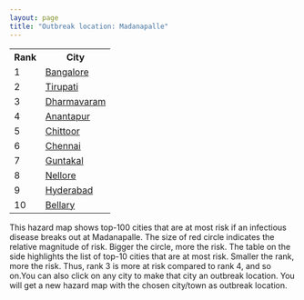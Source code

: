 ```yaml
---
layout: page
title: "Outbreak location: Madanapalle"
---
```

<div class="flex-container">
<div class="flex-item-left" id="mapid">
<script src="https://buda-magenta.github.io/hazard_map/load_map.js"></script>

<script>
var marker_outbreak = L.marker([13.573260, 78.479146],{"autoPan": true}).addTo(map); marker_outbreak.bindTooltip("Madanapalle").openTooltip();

var circle_1 = L.circle([12.979120, 77.591300], {"pane": "markerPane", "color": "red", "fill": true, "fillOpacity": 0.2, "fillRule": "evenodd", "lineCap": "round", "lineJoin": "round", "opacity": 1.0, "radius": 105943, "stroke": true, "weight": 3}).addTo(map);
circle_1.bindTooltip("Bangalore<br>rank: 1<br>hazard index: 0.105944")
circle_1.bindPopup('<a href="https://buda-magenta.github.io/hazard_map/Bangalore">Bangalore</a>')

var circle_2 = L.circle([13.631637, 79.423171], {"pane": "markerPane", "color": "red", "fill": true, "fillOpacity": 0.2, "fillRule": "evenodd", "lineCap": "round", "lineJoin": "round", "opacity": 1.0, "radius": 102277, "stroke": true, "weight": 3}).addTo(map);
circle_2.bindTooltip("Tirupati<br>rank: 2<br>hazard index: 0.102278")
circle_2.bindPopup('<a href="https://buda-magenta.github.io/hazard_map/Tirupati">Tirupati</a>')

var circle_3 = L.circle([14.422347, 77.720069], {"pane": "markerPane", "color": "red", "fill": true, "fillOpacity": 0.2, "fillRule": "evenodd", "lineCap": "round", "lineJoin": "round", "opacity": 1.0, "radius": 71507, "stroke": true, "weight": 3}).addTo(map);
circle_3.bindTooltip("Dharmavaram<br>rank: 3<br>hazard index: 0.071507")
circle_3.bindPopup('<a href="https://buda-magenta.github.io/hazard_map/Dharmavaram">Dharmavaram</a>')

var circle_4 = L.circle([14.654623, 77.556260], {"pane": "markerPane", "color": "red", "fill": true, "fillOpacity": 0.2, "fillRule": "evenodd", "lineCap": "round", "lineJoin": "round", "opacity": 1.0, "radius": 19406, "stroke": true, "weight": 3}).addTo(map);
circle_4.bindTooltip("Anantapur<br>rank: 4<br>hazard index: 0.019407")
circle_4.bindPopup('<a href="https://buda-magenta.github.io/hazard_map/Anantapur">Anantapur</a>')

var circle_5 = L.circle([13.160105, 79.155551], {"pane": "markerPane", "color": "red", "fill": true, "fillOpacity": 0.2, "fillRule": "evenodd", "lineCap": "round", "lineJoin": "round", "opacity": 1.0, "radius": 9216, "stroke": true, "weight": 3}).addTo(map);
circle_5.bindTooltip("Chittoor<br>rank: 5<br>hazard index: 0.009216")
circle_5.bindPopup('<a href="https://buda-magenta.github.io/hazard_map/Chittoor">Chittoor</a>')

var circle_6 = L.circle([13.083694, 80.270186], {"pane": "markerPane", "color": "red", "fill": true, "fillOpacity": 0.2, "fillRule": "evenodd", "lineCap": "round", "lineJoin": "round", "opacity": 1.0, "radius": 8220, "stroke": true, "weight": 3}).addTo(map);
circle_6.bindTooltip("Chennai<br>rank: 6<br>hazard index: 0.008220")
circle_6.bindPopup('<a href="https://buda-magenta.github.io/hazard_map/Chennai">Chennai</a>')

var circle_7 = L.circle([15.119651, 77.455290], {"pane": "markerPane", "color": "red", "fill": true, "fillOpacity": 0.2, "fillRule": "evenodd", "lineCap": "round", "lineJoin": "round", "opacity": 1.0, "radius": 7750, "stroke": true, "weight": 3}).addTo(map);
circle_7.bindTooltip("Guntakal<br>rank: 7<br>hazard index: 0.007751")
circle_7.bindPopup('<a href="https://buda-magenta.github.io/hazard_map/Guntakal">Guntakal</a>')

var circle_8 = L.circle([14.449372, 79.987376], {"pane": "markerPane", "color": "red", "fill": true, "fillOpacity": 0.2, "fillRule": "evenodd", "lineCap": "round", "lineJoin": "round", "opacity": 1.0, "radius": 7499, "stroke": true, "weight": 3}).addTo(map);
circle_8.bindTooltip("Nellore<br>rank: 8<br>hazard index: 0.007499")
circle_8.bindPopup('<a href="https://buda-magenta.github.io/hazard_map/Nellore">Nellore</a>')

var circle_9 = L.circle([17.388786, 78.461065], {"pane": "markerPane", "color": "red", "fill": true, "fillOpacity": 0.2, "fillRule": "evenodd", "lineCap": "round", "lineJoin": "round", "opacity": 1.0, "radius": 7469, "stroke": true, "weight": 3}).addTo(map);
circle_9.bindTooltip("Hyderabad<br>rank: 9<br>hazard index: 0.007470")
circle_9.bindPopup('<a href="https://buda-magenta.github.io/hazard_map/Hyderabad">Hyderabad</a>')

var circle_10 = L.circle([15.143395, 76.919388], {"pane": "markerPane", "color": "red", "fill": true, "fillOpacity": 0.2, "fillRule": "evenodd", "lineCap": "round", "lineJoin": "round", "opacity": 1.0, "radius": 5095, "stroke": true, "weight": 3}).addTo(map);
circle_10.bindTooltip("Bellary<br>rank: 10<br>hazard index: 0.005096")
circle_10.bindPopup('<a href="https://buda-magenta.github.io/hazard_map/Bellary">Bellary</a>')

var circle_11 = L.circle([12.305183, 76.655361], {"pane": "markerPane", "color": "red", "fill": true, "fillOpacity": 0.2, "fillRule": "evenodd", "lineCap": "round", "lineJoin": "round", "opacity": 1.0, "radius": 4980, "stroke": true, "weight": 3}).addTo(map);
circle_11.bindTooltip("Mysore<br>rank: 11<br>hazard index: 0.004980")
circle_11.bindPopup('<a href="https://buda-magenta.github.io/hazard_map/Mysore">Mysore</a>')

var circle_12 = L.circle([14.906956, 78.009707], {"pane": "markerPane", "color": "red", "fill": true, "fillOpacity": 0.2, "fillRule": "evenodd", "lineCap": "round", "lineJoin": "round", "opacity": 1.0, "radius": 4822, "stroke": true, "weight": 3}).addTo(map);
circle_12.bindTooltip("Tadipatri<br>rank: 12<br>hazard index: 0.004823")
circle_12.bindPopup('<a href="https://buda-magenta.github.io/hazard_map/Tadipatri">Tadipatri</a>')

var circle_13 = L.circle([13.125476, 80.094090], {"pane": "markerPane", "color": "red", "fill": true, "fillOpacity": 0.2, "fillRule": "evenodd", "lineCap": "round", "lineJoin": "round", "opacity": 1.0, "radius": 4334, "stroke": true, "weight": 3}).addTo(map);
circle_13.bindTooltip("Avadi<br>rank: 13<br>hazard index: 0.004334")
circle_13.bindPopup('<a href="https://buda-magenta.github.io/hazard_map/Avadi">Avadi</a>')

var circle_14 = L.circle([14.475294, 78.821686], {"pane": "markerPane", "color": "red", "fill": true, "fillOpacity": 0.2, "fillRule": "evenodd", "lineCap": "round", "lineJoin": "round", "opacity": 1.0, "radius": 4297, "stroke": true, "weight": 3}).addTo(map);
circle_14.bindTooltip("Kadapa<br>rank: 14<br>hazard index: 0.004298")
circle_14.bindPopup('<a href="https://buda-magenta.github.io/hazard_map/Kadapa">Kadapa</a>')

var circle_15 = L.circle([13.340077, 77.100621], {"pane": "markerPane", "color": "red", "fill": true, "fillOpacity": 0.2, "fillRule": "evenodd", "lineCap": "round", "lineJoin": "round", "opacity": 1.0, "radius": 3845, "stroke": true, "weight": 3}).addTo(map);
circle_15.bindTooltip("Tumkur<br>rank: 15<br>hazard index: 0.003845")
circle_15.bindPopup('<a href="https://buda-magenta.github.io/hazard_map/Tumkur">Tumkur</a>')

var circle_16 = L.circle([13.826383, 77.493772], {"pane": "markerPane", "color": "red", "fill": true, "fillOpacity": 0.2, "fillRule": "evenodd", "lineCap": "round", "lineJoin": "round", "opacity": 1.0, "radius": 3797, "stroke": true, "weight": 3}).addTo(map);
circle_16.bindTooltip("Hindupur<br>rank: 16<br>hazard index: 0.003798")
circle_16.bindPopup('<a href="https://buda-magenta.github.io/hazard_map/Hindupur">Hindupur</a>')

var circle_17 = L.circle([16.508759, 80.618510], {"pane": "markerPane", "color": "red", "fill": true, "fillOpacity": 0.2, "fillRule": "evenodd", "lineCap": "round", "lineJoin": "round", "opacity": 1.0, "radius": 3004, "stroke": true, "weight": 3}).addTo(map);
circle_17.bindTooltip("Vijayawada<br>rank: 17<br>hazard index: 0.003004")
circle_17.bindPopup('<a href="https://buda-magenta.github.io/hazard_map/Vijayawada">Vijayawada</a>')

var circle_18 = L.circle([12.989816, 80.100987], {"pane": "markerPane", "color": "red", "fill": true, "fillOpacity": 0.2, "fillRule": "evenodd", "lineCap": "round", "lineJoin": "round", "opacity": 1.0, "radius": 2719, "stroke": true, "weight": 3}).addTo(map);
circle_18.bindTooltip("Pallavaram<br>rank: 18<br>hazard index: 0.002720")
circle_18.bindPopup('<a href="https://buda-magenta.github.io/hazard_map/Pallavaram">Pallavaram</a>')

var circle_19 = L.circle([12.794811, 79.000641], {"pane": "markerPane", "color": "red", "fill": true, "fillOpacity": 0.2, "fillRule": "evenodd", "lineCap": "round", "lineJoin": "round", "opacity": 1.0, "radius": 2337, "stroke": true, "weight": 3}).addTo(map);
circle_19.bindTooltip("Vellore<br>rank: 19<br>hazard index: 0.002337")
circle_19.bindPopup('<a href="https://buda-magenta.github.io/hazard_map/Vellore">Vellore</a>')

var circle_20 = L.circle([12.929903, 80.111823], {"pane": "markerPane", "color": "red", "fill": true, "fillOpacity": 0.2, "fillRule": "evenodd", "lineCap": "round", "lineJoin": "round", "opacity": 1.0, "radius": 2223, "stroke": true, "weight": 3}).addTo(map);
circle_20.bindTooltip("Tambaram<br>rank: 20<br>hazard index: 0.002223")
circle_20.bindPopup('<a href="https://buda-magenta.github.io/hazard_map/Tambaram">Tambaram</a>')

var circle_21 = L.circle([28.651718, 77.221939], {"pane": "markerPane", "color": "red", "fill": true, "fillOpacity": 0.2, "fillRule": "evenodd", "lineCap": "round", "lineJoin": "round", "opacity": 1.0, "radius": 2164, "stroke": true, "weight": 3}).addTo(map);
circle_21.bindTooltip("Delhi<br>rank: 21<br>hazard index: 0.002164")
circle_21.bindPopup('<a href="https://buda-magenta.github.io/hazard_map/Delhi">Delhi</a>')

var circle_22 = L.circle([12.836393, 79.705330], {"pane": "markerPane", "color": "red", "fill": true, "fillOpacity": 0.2, "fillRule": "evenodd", "lineCap": "round", "lineJoin": "round", "opacity": 1.0, "radius": 2065, "stroke": true, "weight": 3}).addTo(map);
circle_22.bindTooltip("Kanchipuram<br>rank: 22<br>hazard index: 0.002065")
circle_22.bindPopup('<a href="https://buda-magenta.github.io/hazard_map/Kanchipuram">Kanchipuram</a>')

var circle_23 = L.circle([14.752266, 78.548552], {"pane": "markerPane", "color": "red", "fill": true, "fillOpacity": 0.2, "fillRule": "evenodd", "lineCap": "round", "lineJoin": "round", "opacity": 1.0, "radius": 2047, "stroke": true, "weight": 3}).addTo(map);
circle_23.bindTooltip("Proddatur<br>rank: 23<br>hazard index: 0.002047")
circle_23.bindPopup('<a href="https://buda-magenta.github.io/hazard_map/Proddatur">Proddatur</a>')

var circle_24 = L.circle([12.955100, 78.269900], {"pane": "markerPane", "color": "red", "fill": true, "fillOpacity": 0.2, "fillRule": "evenodd", "lineCap": "round", "lineJoin": "round", "opacity": 1.0, "radius": 1841, "stroke": true, "weight": 3}).addTo(map);
circle_24.bindTooltip("Robertson Pet<br>rank: 24<br>hazard index: 0.001841")
circle_24.bindPopup('<a href="https://buda-magenta.github.io/hazard_map/Robertson_Pet">Robertson Pet</a>')

var circle_25 = L.circle([12.227213, 79.070156], {"pane": "markerPane", "color": "red", "fill": true, "fillOpacity": 0.2, "fillRule": "evenodd", "lineCap": "round", "lineJoin": "round", "opacity": 1.0, "radius": 1819, "stroke": true, "weight": 3}).addTo(map);
circle_25.bindTooltip("Tiruvannamalai<br>rank: 25<br>hazard index: 0.001819")
circle_25.bindPopup('<a href="https://buda-magenta.github.io/hazard_map/Tiruvannamalai">Tiruvannamalai</a>')

var circle_26 = L.circle([19.075990, 72.877393], {"pane": "markerPane", "color": "red", "fill": true, "fillOpacity": 0.2, "fillRule": "evenodd", "lineCap": "round", "lineJoin": "round", "opacity": 1.0, "radius": 1792, "stroke": true, "weight": 3}).addTo(map);
circle_26.bindTooltip("Mumbai<br>rank: 26<br>hazard index: 0.001793")
circle_26.bindPopup('<a href="https://buda-magenta.github.io/hazard_map/Mumbai">Mumbai</a>')

var circle_27 = L.circle([13.137000, 78.133961], {"pane": "markerPane", "color": "red", "fill": true, "fillOpacity": 0.2, "fillRule": "evenodd", "lineCap": "round", "lineJoin": "round", "opacity": 1.0, "radius": 1742, "stroke": true, "weight": 3}).addTo(map);
circle_27.bindTooltip("Kolar<br>rank: 27<br>hazard index: 0.001742")
circle_27.bindPopup('<a href="https://buda-magenta.github.io/hazard_map/Kolar">Kolar</a>')

var circle_28 = L.circle([11.664300, 78.146000], {"pane": "markerPane", "color": "red", "fill": true, "fillOpacity": 0.2, "fillRule": "evenodd", "lineCap": "round", "lineJoin": "round", "opacity": 1.0, "radius": 1670, "stroke": true, "weight": 3}).addTo(map);
circle_28.bindTooltip("Salem<br>rank: 28<br>hazard index: 0.001671")
circle_28.bindPopup('<a href="https://buda-magenta.github.io/hazard_map/Salem">Salem</a>')

var circle_29 = L.circle([12.732884, 77.830948], {"pane": "markerPane", "color": "red", "fill": true, "fillOpacity": 0.2, "fillRule": "evenodd", "lineCap": "round", "lineJoin": "round", "opacity": 1.0, "radius": 1462, "stroke": true, "weight": 3}).addTo(map);
circle_29.bindTooltip("Hosur<br>rank: 29<br>hazard index: 0.001462")
circle_29.bindPopup('<a href="https://buda-magenta.github.io/hazard_map/Hosur">Hosur</a>')

var circle_30 = L.circle([22.541418, 88.357691], {"pane": "markerPane", "color": "red", "fill": true, "fillOpacity": 0.2, "fillRule": "evenodd", "lineCap": "round", "lineJoin": "round", "opacity": 1.0, "radius": 1073, "stroke": true, "weight": 3}).addTo(map);
circle_30.bindTooltip("Kolkata<br>rank: 30<br>hazard index: 0.001074")
circle_30.bindPopup('<a href="https://buda-magenta.github.io/hazard_map/Kolkata">Kolkata</a>')

var circle_31 = L.circle([12.792907, 78.699917], {"pane": "markerPane", "color": "red", "fill": true, "fillOpacity": 0.2, "fillRule": "evenodd", "lineCap": "round", "lineJoin": "round", "opacity": 1.0, "radius": 1061, "stroke": true, "weight": 3}).addTo(map);
circle_31.bindTooltip("Ambur<br>rank: 31<br>hazard index: 0.001061")
circle_31.bindPopup('<a href="https://buda-magenta.github.io/hazard_map/Ambur">Ambur</a>')

var circle_32 = L.circle([16.291519, 80.454159], {"pane": "markerPane", "color": "red", "fill": true, "fillOpacity": 0.2, "fillRule": "evenodd", "lineCap": "round", "lineJoin": "round", "opacity": 1.0, "radius": 1012, "stroke": true, "weight": 3}).addTo(map);
circle_32.bindTooltip("Guntur<br>rank: 32<br>hazard index: 0.001013")
circle_32.bindPopup('<a href="https://buda-magenta.github.io/hazard_map/Guntur">Guntur</a>')

var circle_33 = L.circle([18.521428, 73.854454], {"pane": "markerPane", "color": "red", "fill": true, "fillOpacity": 0.2, "fillRule": "evenodd", "lineCap": "round", "lineJoin": "round", "opacity": 1.0, "radius": 838, "stroke": true, "weight": 3}).addTo(map);
circle_33.bindTooltip("Pune<br>rank: 33<br>hazard index: 0.000839")
circle_33.bindPopup('<a href="https://buda-magenta.github.io/hazard_map/Pune">Pune</a>')

var circle_34 = L.circle([17.849907, 75.276320], {"pane": "markerPane", "color": "red", "fill": true, "fillOpacity": 0.2, "fillRule": "evenodd", "lineCap": "round", "lineJoin": "round", "opacity": 1.0, "radius": 828, "stroke": true, "weight": 3}).addTo(map);
circle_34.bindTooltip("Solapur<br>rank: 34<br>hazard index: 0.000828")
circle_34.bindPopup('<a href="https://buda-magenta.github.io/hazard_map/Solapur">Solapur</a>')

var circle_35 = L.circle([12.523889, 76.896196], {"pane": "markerPane", "color": "red", "fill": true, "fillOpacity": 0.2, "fillRule": "evenodd", "lineCap": "round", "lineJoin": "round", "opacity": 1.0, "radius": 740, "stroke": true, "weight": 3}).addTo(map);
circle_35.bindTooltip("Mandya<br>rank: 35<br>hazard index: 0.000741")
circle_35.bindPopup('<a href="https://buda-magenta.github.io/hazard_map/Mandya">Mandya</a>')

var circle_36 = L.circle([12.869810, 74.843008], {"pane": "markerPane", "color": "red", "fill": true, "fillOpacity": 0.2, "fillRule": "evenodd", "lineCap": "round", "lineJoin": "round", "opacity": 1.0, "radius": 683, "stroke": true, "weight": 3}).addTo(map);
circle_36.bindTooltip("Mangalore<br>rank: 36<br>hazard index: 0.000684")
circle_36.bindPopup('<a href="https://buda-magenta.github.io/hazard_map/Mangalore">Mangalore</a>')

var circle_37 = L.circle([17.723128, 83.301284], {"pane": "markerPane", "color": "red", "fill": true, "fillOpacity": 0.2, "fillRule": "evenodd", "lineCap": "round", "lineJoin": "round", "opacity": 1.0, "radius": 631, "stroke": true, "weight": 3}).addTo(map);
circle_37.bindTooltip("Visakhapatnam<br>rank: 37<br>hazard index: 0.000631")
circle_37.bindPopup('<a href="https://buda-magenta.github.io/hazard_map/Visakhapatnam">Visakhapatnam</a>')

var circle_38 = L.circle([13.007082, 76.099270], {"pane": "markerPane", "color": "red", "fill": true, "fillOpacity": 0.2, "fillRule": "evenodd", "lineCap": "round", "lineJoin": "round", "opacity": 1.0, "radius": 621, "stroke": true, "weight": 3}).addTo(map);
circle_38.bindTooltip("Hassan<br>rank: 38<br>hazard index: 0.000621")
circle_38.bindPopup('<a href="https://buda-magenta.github.io/hazard_map/Hassan">Hassan</a>')

var circle_39 = L.circle([14.466127, 75.920636], {"pane": "markerPane", "color": "red", "fill": true, "fillOpacity": 0.2, "fillRule": "evenodd", "lineCap": "round", "lineJoin": "round", "opacity": 1.0, "radius": 621, "stroke": true, "weight": 3}).addTo(map);
circle_39.bindTooltip("Davanagere<br>rank: 39<br>hazard index: 0.000621")
circle_39.bindPopup('<a href="https://buda-magenta.github.io/hazard_map/Davanagere">Davanagere</a>')

var circle_40 = L.circle([11.001812, 76.962842], {"pane": "markerPane", "color": "red", "fill": true, "fillOpacity": 0.2, "fillRule": "evenodd", "lineCap": "round", "lineJoin": "round", "opacity": 1.0, "radius": 584, "stroke": true, "weight": 3}).addTo(map);
circle_40.bindTooltip("Coimbatore<br>rank: 40<br>hazard index: 0.000585")
circle_40.bindPopup('<a href="https://buda-magenta.github.io/hazard_map/Coimbatore">Coimbatore</a>')

var circle_41 = L.circle([13.932609, 75.574978], {"pane": "markerPane", "color": "red", "fill": true, "fillOpacity": 0.2, "fillRule": "evenodd", "lineCap": "round", "lineJoin": "round", "opacity": 1.0, "radius": 571, "stroke": true, "weight": 3}).addTo(map);
circle_41.bindTooltip("Shimoga<br>rank: 41<br>hazard index: 0.000571")
circle_41.bindPopup('<a href="https://buda-magenta.github.io/hazard_map/Shimoga">Shimoga</a>')

var circle_42 = L.circle([23.021624, 72.579707], {"pane": "markerPane", "color": "red", "fill": true, "fillOpacity": 0.2, "fillRule": "evenodd", "lineCap": "round", "lineJoin": "round", "opacity": 1.0, "radius": 563, "stroke": true, "weight": 3}).addTo(map);
circle_42.bindTooltip("Ahmedabad<br>rank: 42<br>hazard index: 0.000564")
circle_42.bindPopup('<a href="https://buda-magenta.github.io/hazard_map/Ahmedabad">Ahmedabad</a>')

var circle_43 = L.circle([9.931308, 76.267414], {"pane": "markerPane", "color": "red", "fill": true, "fillOpacity": 0.2, "fillRule": "evenodd", "lineCap": "round", "lineJoin": "round", "opacity": 1.0, "radius": 496, "stroke": true, "weight": 3}).addTo(map);
circle_43.bindTooltip("Kochi<br>rank: 43<br>hazard index: 0.000496")
circle_43.bindPopup('<a href="https://buda-magenta.github.io/hazard_map/Kochi">Kochi</a>')

var circle_44 = L.circle([15.351838, 75.137985], {"pane": "markerPane", "color": "red", "fill": true, "fillOpacity": 0.2, "fillRule": "evenodd", "lineCap": "round", "lineJoin": "round", "opacity": 1.0, "radius": 485, "stroke": true, "weight": 3}).addTo(map);
circle_44.bindTooltip("Hubli<br>rank: 44<br>hazard index: 0.000485")
circle_44.bindPopup('<a href="https://buda-magenta.github.io/hazard_map/Hubli">Hubli</a>')

var circle_45 = L.circle([15.507554, 80.060800], {"pane": "markerPane", "color": "red", "fill": true, "fillOpacity": 0.2, "fillRule": "evenodd", "lineCap": "round", "lineJoin": "round", "opacity": 1.0, "radius": 460, "stroke": true, "weight": 3}).addTo(map);
circle_45.bindTooltip("Ongole<br>rank: 45<br>hazard index: 0.000460")
circle_45.bindPopup('<a href="https://buda-magenta.github.io/hazard_map/Ongole">Ongole</a>')

var circle_46 = L.circle([15.398403, 73.812918], {"pane": "markerPane", "color": "red", "fill": true, "fillOpacity": 0.2, "fillRule": "evenodd", "lineCap": "round", "lineJoin": "round", "opacity": 1.0, "radius": 429, "stroke": true, "weight": 3}).addTo(map);
circle_46.bindTooltip("Vasco Da Gama<br>rank: 46<br>hazard index: 0.000430")
circle_46.bindPopup('<a href="https://buda-magenta.github.io/hazard_map/Vasco_Da_Gama">Vasco Da Gama</a>')

var circle_47 = L.circle([15.266493, 76.387230], {"pane": "markerPane", "color": "red", "fill": true, "fillOpacity": 0.2, "fillRule": "evenodd", "lineCap": "round", "lineJoin": "round", "opacity": 1.0, "radius": 428, "stroke": true, "weight": 3}).addTo(map);
circle_47.bindTooltip("Hospet<br>rank: 47<br>hazard index: 0.000429")
circle_47.bindPopup('<a href="https://buda-magenta.github.io/hazard_map/Hospet">Hospet</a>')

var circle_48 = L.circle([20.266777, 85.843559], {"pane": "markerPane", "color": "red", "fill": true, "fillOpacity": 0.2, "fillRule": "evenodd", "lineCap": "round", "lineJoin": "round", "opacity": 1.0, "radius": 422, "stroke": true, "weight": 3}).addTo(map);
circle_48.bindTooltip("Bhubaneswar<br>rank: 48<br>hazard index: 0.000423")
circle_48.bindPopup('<a href="https://buda-magenta.github.io/hazard_map/Bhubaneswar">Bhubaneswar</a>')

var circle_49 = L.circle([16.181939, 81.135130], {"pane": "markerPane", "color": "red", "fill": true, "fillOpacity": 0.2, "fillRule": "evenodd", "lineCap": "round", "lineJoin": "round", "opacity": 1.0, "radius": 385, "stroke": true, "weight": 3}).addTo(map);
circle_49.bindTooltip("Machilipatnam<br>rank: 49<br>hazard index: 0.000386")
circle_49.bindPopup('<a href="https://buda-magenta.github.io/hazard_map/Machilipatnam">Machilipatnam</a>')

var circle_50 = L.circle([15.475377, 78.478558], {"pane": "markerPane", "color": "red", "fill": true, "fillOpacity": 0.2, "fillRule": "evenodd", "lineCap": "round", "lineJoin": "round", "opacity": 1.0, "radius": 378, "stroke": true, "weight": 3}).addTo(map);
circle_50.bindTooltip("Nandyal<br>rank: 50<br>hazard index: 0.000378")
circle_50.bindPopup('<a href="https://buda-magenta.github.io/hazard_map/Nandyal">Nandyal</a>')

var circle_51 = L.circle([16.237773, 80.646422], {"pane": "markerPane", "color": "red", "fill": true, "fillOpacity": 0.2, "fillRule": "evenodd", "lineCap": "round", "lineJoin": "round", "opacity": 1.0, "radius": 373, "stroke": true, "weight": 3}).addTo(map);
circle_51.bindTooltip("Tenali<br>rank: 51<br>hazard index: 0.000374")
circle_51.bindPopup('<a href="https://buda-magenta.github.io/hazard_map/Tenali">Tenali</a>')

var circle_52 = L.circle([8.576971, 77.050125], {"pane": "markerPane", "color": "red", "fill": true, "fillOpacity": 0.2, "fillRule": "evenodd", "lineCap": "round", "lineJoin": "round", "opacity": 1.0, "radius": 352, "stroke": true, "weight": 3}).addTo(map);
circle_52.bindTooltip("Thiruvananthapuram<br>rank: 52<br>hazard index: 0.000353")
circle_52.bindPopup('<a href="https://buda-magenta.github.io/hazard_map/Thiruvananthapuram">Thiruvananthapuram</a>')

var circle_53 = L.circle([16.083333, 77.166667], {"pane": "markerPane", "color": "red", "fill": true, "fillOpacity": 0.2, "fillRule": "evenodd", "lineCap": "round", "lineJoin": "round", "opacity": 1.0, "radius": 318, "stroke": true, "weight": 3}).addTo(map);
circle_53.bindTooltip("Raichur<br>rank: 53<br>hazard index: 0.000318")
circle_53.bindPopup('<a href="https://buda-magenta.github.io/hazard_map/Raichur">Raichur</a>')

var circle_54 = L.circle([15.426365, 75.630079], {"pane": "markerPane", "color": "red", "fill": true, "fillOpacity": 0.2, "fillRule": "evenodd", "lineCap": "round", "lineJoin": "round", "opacity": 1.0, "radius": 281, "stroke": true, "weight": 3}).addTo(map);
circle_54.bindTooltip("Gadag<br>rank: 54<br>hazard index: 0.000282")
circle_54.bindPopup('<a href="https://buda-magenta.github.io/hazard_map/Gadag">Gadag</a>')

var circle_55 = L.circle([21.149813, 79.082056], {"pane": "markerPane", "color": "red", "fill": true, "fillOpacity": 0.2, "fillRule": "evenodd", "lineCap": "round", "lineJoin": "round", "opacity": 1.0, "radius": 281, "stroke": true, "weight": 3}).addTo(map);
circle_55.bindTooltip("Nagpur<br>rank: 55<br>hazard index: 0.000281")
circle_55.bindPopup('<a href="https://buda-magenta.github.io/hazard_map/Nagpur">Nagpur</a>')

var circle_56 = L.circle([14.226644, 76.400512], {"pane": "markerPane", "color": "red", "fill": true, "fillOpacity": 0.2, "fillRule": "evenodd", "lineCap": "round", "lineJoin": "round", "opacity": 1.0, "radius": 280, "stroke": true, "weight": 3}).addTo(map);
circle_56.bindTooltip("Chitradurga<br>rank: 56<br>hazard index: 0.000281")
circle_56.bindPopup('<a href="https://buda-magenta.github.io/hazard_map/Chitradurga">Chitradurga</a>')

var circle_57 = L.circle([9.926115, 78.114098], {"pane": "markerPane", "color": "red", "fill": true, "fillOpacity": 0.2, "fillRule": "evenodd", "lineCap": "round", "lineJoin": "round", "opacity": 1.0, "radius": 272, "stroke": true, "weight": 3}).addTo(map);
circle_57.bindTooltip("Madurai<br>rank: 57<br>hazard index: 0.000273")
circle_57.bindPopup('<a href="https://buda-magenta.github.io/hazard_map/Madurai">Madurai</a>')

var circle_58 = L.circle([16.432998, 80.993715], {"pane": "markerPane", "color": "red", "fill": true, "fillOpacity": 0.2, "fillRule": "evenodd", "lineCap": "round", "lineJoin": "round", "opacity": 1.0, "radius": 268, "stroke": true, "weight": 3}).addTo(map);
circle_58.bindTooltip("Gudivada<br>rank: 58<br>hazard index: 0.000268")
circle_58.bindPopup('<a href="https://buda-magenta.github.io/hazard_map/Gudivada">Gudivada</a>')

var circle_59 = L.circle([20.166670, 79.172114], {"pane": "markerPane", "color": "red", "fill": true, "fillOpacity": 0.2, "fillRule": "evenodd", "lineCap": "round", "lineJoin": "round", "opacity": 1.0, "radius": 267, "stroke": true, "weight": 3}).addTo(map);
circle_59.bindTooltip("Bhadravati<br>rank: 59<br>hazard index: 0.000267")
circle_59.bindPopup('<a href="https://buda-magenta.github.io/hazard_map/Bhadravati">Bhadravati</a>')

var circle_60 = L.circle([11.369204, 77.676627], {"pane": "markerPane", "color": "red", "fill": true, "fillOpacity": 0.2, "fillRule": "evenodd", "lineCap": "round", "lineJoin": "round", "opacity": 1.0, "radius": 263, "stroke": true, "weight": 3}).addTo(map);
circle_60.bindTooltip("Erode<br>rank: 60<br>hazard index: 0.000263")
circle_60.bindPopup('<a href="https://buda-magenta.github.io/hazard_map/Erode">Erode</a>')

var circle_61 = L.circle([17.166667, 77.083333], {"pane": "markerPane", "color": "red", "fill": true, "fillOpacity": 0.2, "fillRule": "evenodd", "lineCap": "round", "lineJoin": "round", "opacity": 1.0, "radius": 256, "stroke": true, "weight": 3}).addTo(map);
circle_61.bindTooltip("Gulbarga<br>rank: 61<br>hazard index: 0.000256")
circle_61.bindPopup('<a href="https://buda-magenta.github.io/hazard_map/Gulbarga">Gulbarga</a>')

var circle_62 = L.circle([26.838100, 80.934600], {"pane": "markerPane", "color": "red", "fill": true, "fillOpacity": 0.2, "fillRule": "evenodd", "lineCap": "round", "lineJoin": "round", "opacity": 1.0, "radius": 255, "stroke": true, "weight": 3}).addTo(map);
circle_62.bindTooltip("Lucknow<br>rank: 62<br>hazard index: 0.000255")
circle_62.bindPopup('<a href="https://buda-magenta.github.io/hazard_map/Lucknow">Lucknow</a>')

var circle_63 = L.circle([26.915458, 75.818982], {"pane": "markerPane", "color": "red", "fill": true, "fillOpacity": 0.2, "fillRule": "evenodd", "lineCap": "round", "lineJoin": "round", "opacity": 1.0, "radius": 246, "stroke": true, "weight": 3}).addTo(map);
circle_63.bindTooltip("Jaipur<br>rank: 63<br>hazard index: 0.000247")
circle_63.bindPopup('<a href="https://buda-magenta.github.io/hazard_map/Jaipur">Jaipur</a>')

var circle_64 = L.circle([16.094950, 80.165878], {"pane": "markerPane", "color": "red", "fill": true, "fillOpacity": 0.2, "fillRule": "evenodd", "lineCap": "round", "lineJoin": "round", "opacity": 1.0, "radius": 230, "stroke": true, "weight": 3}).addTo(map);
circle_64.bindTooltip("Chilakaluripet<br>rank: 64<br>hazard index: 0.000230")
circle_64.bindPopup('<a href="https://buda-magenta.github.io/hazard_map/Chilakaluripet">Chilakaluripet</a>')

var circle_65 = L.circle([26.180598, 91.753943], {"pane": "markerPane", "color": "red", "fill": true, "fillOpacity": 0.2, "fillRule": "evenodd", "lineCap": "round", "lineJoin": "round", "opacity": 1.0, "radius": 225, "stroke": true, "weight": 3}).addTo(map);
circle_65.bindTooltip("Guwahati<br>rank: 65<br>hazard index: 0.000225")
circle_65.bindPopup('<a href="https://buda-magenta.github.io/hazard_map/Guwahati">Guwahati</a>')

var circle_66 = L.circle([25.609324, 85.123525], {"pane": "markerPane", "color": "red", "fill": true, "fillOpacity": 0.2, "fillRule": "evenodd", "lineCap": "round", "lineJoin": "round", "opacity": 1.0, "radius": 224, "stroke": true, "weight": 3}).addTo(map);
circle_66.bindTooltip("Patna<br>rank: 66<br>hazard index: 0.000225")
circle_66.bindPopup('<a href="https://buda-magenta.github.io/hazard_map/Patna">Patna</a>')

var circle_67 = L.circle([10.804973, 78.687030], {"pane": "markerPane", "color": "red", "fill": true, "fillOpacity": 0.2, "fillRule": "evenodd", "lineCap": "round", "lineJoin": "round", "opacity": 1.0, "radius": 204, "stroke": true, "weight": 3}).addTo(map);
circle_67.bindTooltip("Tiruchirappalli<br>rank: 67<br>hazard index: 0.000204")
circle_67.bindPopup('<a href="https://buda-magenta.github.io/hazard_map/Tiruchirappalli">Tiruchirappalli</a>')

var circle_68 = L.circle([16.238924, 80.047288], {"pane": "markerPane", "color": "red", "fill": true, "fillOpacity": 0.2, "fillRule": "evenodd", "lineCap": "round", "lineJoin": "round", "opacity": 1.0, "radius": 180, "stroke": true, "weight": 3}).addTo(map);
circle_68.bindTooltip("Narasaraopet<br>rank: 68<br>hazard index: 0.000181")
circle_68.bindPopup('<a href="https://buda-magenta.github.io/hazard_map/Narasaraopet">Narasaraopet</a>')

var circle_69 = L.circle([22.720362, 75.868200], {"pane": "markerPane", "color": "red", "fill": true, "fillOpacity": 0.2, "fillRule": "evenodd", "lineCap": "round", "lineJoin": "round", "opacity": 1.0, "radius": 180, "stroke": true, "weight": 3}).addTo(map);
circle_69.bindTooltip("Indore<br>rank: 69<br>hazard index: 0.000180")
circle_69.bindPopup('<a href="https://buda-magenta.github.io/hazard_map/Indore">Indore</a>')

var circle_70 = L.circle([17.910400, 77.519900], {"pane": "markerPane", "color": "red", "fill": true, "fillOpacity": 0.2, "fillRule": "evenodd", "lineCap": "round", "lineJoin": "round", "opacity": 1.0, "radius": 178, "stroke": true, "weight": 3}).addTo(map);
circle_70.bindTooltip("Bidar<br>rank: 70<br>hazard index: 0.000179")
circle_70.bindPopup('<a href="https://buda-magenta.github.io/hazard_map/Bidar">Bidar</a>')

var circle_71 = L.circle([25.531031, 78.652689], {"pane": "markerPane", "color": "red", "fill": true, "fillOpacity": 0.2, "fillRule": "evenodd", "lineCap": "round", "lineJoin": "round", "opacity": 1.0, "radius": 172, "stroke": true, "weight": 3}).addTo(map);
circle_71.bindTooltip("Jhansi<br>rank: 71<br>hazard index: 0.000173")
circle_71.bindPopup('<a href="https://buda-magenta.github.io/hazard_map/Jhansi">Jhansi</a>')

var circle_72 = L.circle([23.370035, 85.325013], {"pane": "markerPane", "color": "red", "fill": true, "fillOpacity": 0.2, "fillRule": "evenodd", "lineCap": "round", "lineJoin": "round", "opacity": 1.0, "radius": 168, "stroke": true, "weight": 3}).addTo(map);
circle_72.bindTooltip("Ranchi<br>rank: 72<br>hazard index: 0.000169")
circle_72.bindPopup('<a href="https://buda-magenta.github.io/hazard_map/Ranchi">Ranchi</a>')

var circle_73 = L.circle([11.101781, 77.345192], {"pane": "markerPane", "color": "red", "fill": true, "fillOpacity": 0.2, "fillRule": "evenodd", "lineCap": "round", "lineJoin": "round", "opacity": 1.0, "radius": 167, "stroke": true, "weight": 3}).addTo(map);
circle_73.bindTooltip("Tiruppur<br>rank: 73<br>hazard index: 0.000168")
circle_73.bindPopup('<a href="https://buda-magenta.github.io/hazard_map/Tiruppur">Tiruppur</a>')

var circle_74 = L.circle([15.631900, 77.275900], {"pane": "markerPane", "color": "red", "fill": true, "fillOpacity": 0.2, "fillRule": "evenodd", "lineCap": "round", "lineJoin": "round", "opacity": 1.0, "radius": 163, "stroke": true, "weight": 3}).addTo(map);
circle_74.bindTooltip("Adoni<br>rank: 74<br>hazard index: 0.000164")
circle_74.bindPopup('<a href="https://buda-magenta.github.io/hazard_map/Adoni">Adoni</a>')

var circle_75 = L.circle([17.980609, 79.598212], {"pane": "markerPane", "color": "red", "fill": true, "fillOpacity": 0.2, "fillRule": "evenodd", "lineCap": "round", "lineJoin": "round", "opacity": 1.0, "radius": 163, "stroke": true, "weight": 3}).addTo(map);
circle_75.bindTooltip("Warangal<br>rank: 75<br>hazard index: 0.000163")
circle_75.bindPopup('<a href="https://buda-magenta.github.io/hazard_map/Warangal">Warangal</a>')

var circle_76 = L.circle([15.830925, 78.042537], {"pane": "markerPane", "color": "red", "fill": true, "fillOpacity": 0.2, "fillRule": "evenodd", "lineCap": "round", "lineJoin": "round", "opacity": 1.0, "radius": 149, "stroke": true, "weight": 3}).addTo(map);
circle_76.bindTooltip("Kurnool<br>rank: 76<br>hazard index: 0.000149")
circle_76.bindPopup('<a href="https://buda-magenta.github.io/hazard_map/Kurnool">Kurnool</a>')

var circle_77 = L.circle([11.715950, 79.767053], {"pane": "markerPane", "color": "red", "fill": true, "fillOpacity": 0.2, "fillRule": "evenodd", "lineCap": "round", "lineJoin": "round", "opacity": 1.0, "radius": 148, "stroke": true, "weight": 3}).addTo(map);
circle_77.bindTooltip("Cuddalore Port<br>rank: 77<br>hazard index: 0.000148")
circle_77.bindPopup('<a href="https://buda-magenta.github.io/hazard_map/Cuddalore_Port">Cuddalore Port</a>')

var circle_78 = L.circle([16.702841, 74.240533], {"pane": "markerPane", "color": "red", "fill": true, "fillOpacity": 0.2, "fillRule": "evenodd", "lineCap": "round", "lineJoin": "round", "opacity": 1.0, "radius": 142, "stroke": true, "weight": 3}).addTo(map);
circle_78.bindTooltip("Kolhapur<br>rank: 78<br>hazard index: 0.000142")
circle_78.bindPopup('<a href="https://buda-magenta.github.io/hazard_map/Kolhapur">Kolhapur</a>')

var circle_79 = L.circle([15.857267, 74.506934], {"pane": "markerPane", "color": "red", "fill": true, "fillOpacity": 0.2, "fillRule": "evenodd", "lineCap": "round", "lineJoin": "round", "opacity": 1.0, "radius": 140, "stroke": true, "weight": 3}).addTo(map);
circle_79.bindTooltip("Belgaum<br>rank: 79<br>hazard index: 0.000141")
circle_79.bindPopup('<a href="https://buda-magenta.github.io/hazard_map/Belgaum">Belgaum</a>')

var circle_80 = L.circle([17.005045, 81.780473], {"pane": "markerPane", "color": "red", "fill": true, "fillOpacity": 0.2, "fillRule": "evenodd", "lineCap": "round", "lineJoin": "round", "opacity": 1.0, "radius": 132, "stroke": true, "weight": 3}).addTo(map);
circle_80.bindTooltip("Rajahmundry<br>rank: 80<br>hazard index: 0.000133")
circle_80.bindPopup('<a href="https://buda-magenta.github.io/hazard_map/Rajahmundry">Rajahmundry</a>')

var circle_81 = L.circle([16.850253, 74.594888], {"pane": "markerPane", "color": "red", "fill": true, "fillOpacity": 0.2, "fillRule": "evenodd", "lineCap": "round", "lineJoin": "round", "opacity": 1.0, "radius": 130, "stroke": true, "weight": 3}).addTo(map);
circle_81.bindTooltip("Sangli<br>rank: 81<br>hazard index: 0.000130")
circle_81.bindPopup('<a href="https://buda-magenta.github.io/hazard_map/Sangli">Sangli</a>')

var circle_82 = L.circle([14.625888, 75.635724], {"pane": "markerPane", "color": "red", "fill": true, "fillOpacity": 0.2, "fillRule": "evenodd", "lineCap": "round", "lineJoin": "round", "opacity": 1.0, "radius": 126, "stroke": true, "weight": 3}).addTo(map);
circle_82.bindTooltip("Ranibennur<br>rank: 82<br>hazard index: 0.000126")
circle_82.bindPopup('<a href="https://buda-magenta.github.io/hazard_map/Ranibennur">Ranibennur</a>')

var circle_83 = L.circle([26.055318, 82.993139], {"pane": "markerPane", "color": "red", "fill": true, "fillOpacity": 0.2, "fillRule": "evenodd", "lineCap": "round", "lineJoin": "round", "opacity": 1.0, "radius": 125, "stroke": true, "weight": 3}).addTo(map);
circle_83.bindTooltip("Nizamabad<br>rank: 83<br>hazard index: 0.000125")
circle_83.bindPopup('<a href="https://buda-magenta.github.io/hazard_map/Nizamabad">Nizamabad</a>')

var circle_84 = L.circle([21.170200, 72.831100], {"pane": "markerPane", "color": "red", "fill": true, "fillOpacity": 0.2, "fillRule": "evenodd", "lineCap": "round", "lineJoin": "round", "opacity": 1.0, "radius": 120, "stroke": true, "weight": 3}).addTo(map);
circle_84.bindTooltip("Surat<br>rank: 84<br>hazard index: 0.000121")
circle_84.bindPopup('<a href="https://buda-magenta.github.io/hazard_map/Surat">Surat</a>')

var circle_85 = L.circle([13.156387, 80.300528], {"pane": "markerPane", "color": "red", "fill": true, "fillOpacity": 0.2, "fillRule": "evenodd", "lineCap": "round", "lineJoin": "round", "opacity": 1.0, "radius": 114, "stroke": true, "weight": 3}).addTo(map);
circle_85.bindTooltip("Tiruvottiyur<br>rank: 85<br>hazard index: 0.000114")
circle_85.bindPopup('<a href="https://buda-magenta.github.io/hazard_map/Tiruvottiyur">Tiruvottiyur</a>')

var circle_86 = L.circle([18.793568, 80.815939], {"pane": "markerPane", "color": "red", "fill": true, "fillOpacity": 0.2, "fillRule": "evenodd", "lineCap": "round", "lineJoin": "round", "opacity": 1.0, "radius": 110, "stroke": true, "weight": 3}).addTo(map);
circle_86.bindTooltip("Bijapur<br>rank: 86<br>hazard index: 0.000111")
circle_86.bindPopup('<a href="https://buda-magenta.github.io/hazard_map/Bijapur">Bijapur</a>')

var circle_87 = L.circle([15.431506, 76.532774], {"pane": "markerPane", "color": "red", "fill": true, "fillOpacity": 0.2, "fillRule": "evenodd", "lineCap": "round", "lineJoin": "round", "opacity": 1.0, "radius": 107, "stroke": true, "weight": 3}).addTo(map);
circle_87.bindTooltip("Gangawati<br>rank: 87<br>hazard index: 0.000107")
circle_87.bindPopup('<a href="https://buda-magenta.github.io/hazard_map/Gangawati">Gangawati</a>')

var circle_88 = L.circle([16.542769, 81.527344], {"pane": "markerPane", "color": "red", "fill": true, "fillOpacity": 0.2, "fillRule": "evenodd", "lineCap": "round", "lineJoin": "round", "opacity": 1.0, "radius": 104, "stroke": true, "weight": 3}).addTo(map);
circle_88.bindTooltip("Bhimavaram<br>rank: 88<br>hazard index: 0.000105")
circle_88.bindPopup('<a href="https://buda-magenta.github.io/hazard_map/Bhimavaram">Bhimavaram</a>')

var circle_89 = L.circle([16.743454, 77.992319], {"pane": "markerPane", "color": "red", "fill": true, "fillOpacity": 0.2, "fillRule": "evenodd", "lineCap": "round", "lineJoin": "round", "opacity": 1.0, "radius": 104, "stroke": true, "weight": 3}).addTo(map);
circle_89.bindTooltip("Mahbubnagar<br>rank: 89<br>hazard index: 0.000105")
circle_89.bindPopup('<a href="https://buda-magenta.github.io/hazard_map/Mahbubnagar">Mahbubnagar</a>')

var circle_90 = L.circle([30.733442, 76.779714], {"pane": "markerPane", "color": "red", "fill": true, "fillOpacity": 0.2, "fillRule": "evenodd", "lineCap": "round", "lineJoin": "round", "opacity": 1.0, "radius": 102, "stroke": true, "weight": 3}).addTo(map);
circle_90.bindTooltip("Chandigarh<br>rank: 90<br>hazard index: 0.000102")
circle_90.bindPopup('<a href="https://buda-magenta.github.io/hazard_map/Chandigarh">Chandigarh</a>')

var circle_91 = L.circle([19.194329, 72.970178], {"pane": "markerPane", "color": "red", "fill": true, "fillOpacity": 0.2, "fillRule": "evenodd", "lineCap": "round", "lineJoin": "round", "opacity": 1.0, "radius": 100, "stroke": true, "weight": 3}).addTo(map);
circle_91.bindTooltip("Thane<br>rank: 91<br>hazard index: 0.000100")
circle_91.bindPopup('<a href="https://buda-magenta.github.io/hazard_map/Thane">Thane</a>')

var circle_92 = L.circle([26.698885, 88.320030], {"pane": "markerPane", "color": "red", "fill": true, "fillOpacity": 0.2, "fillRule": "evenodd", "lineCap": "round", "lineJoin": "round", "opacity": 1.0, "radius": 93, "stroke": true, "weight": 3}).addTo(map);
circle_92.bindTooltip("Bagdogra<br>rank: 92<br>hazard index: 0.000094")
circle_92.bindPopup('<a href="https://buda-magenta.github.io/hazard_map/Bagdogra">Bagdogra</a>')

var circle_93 = L.circle([18.761516, 79.478785], {"pane": "markerPane", "color": "red", "fill": true, "fillOpacity": 0.2, "fillRule": "evenodd", "lineCap": "round", "lineJoin": "round", "opacity": 1.0, "radius": 90, "stroke": true, "weight": 3}).addTo(map);
circle_93.bindTooltip("Ramagundam<br>rank: 93<br>hazard index: 0.000091")
circle_93.bindPopup('<a href="https://buda-magenta.github.io/hazard_map/Ramagundam">Ramagundam</a>')

var circle_94 = L.circle([11.258608, 75.778874], {"pane": "markerPane", "color": "red", "fill": true, "fillOpacity": 0.2, "fillRule": "evenodd", "lineCap": "round", "lineJoin": "round", "opacity": 1.0, "radius": 78, "stroke": true, "weight": 3}).addTo(map);
circle_94.bindTooltip("Kozhikode<br>rank: 94<br>hazard index: 0.000079")
circle_94.bindPopup('<a href="https://buda-magenta.github.io/hazard_map/Kozhikode">Kozhikode</a>')

var circle_95 = L.circle([25.335649, 83.007629], {"pane": "markerPane", "color": "red", "fill": true, "fillOpacity": 0.2, "fillRule": "evenodd", "lineCap": "round", "lineJoin": "round", "opacity": 1.0, "radius": 78, "stroke": true, "weight": 3}).addTo(map);
circle_95.bindTooltip("Varanasi<br>rank: 95<br>hazard index: 0.000079")
circle_95.bindPopup('<a href="https://buda-magenta.github.io/hazard_map/Varanasi">Varanasi</a>')

var circle_96 = L.circle([13.318014, 75.773874], {"pane": "markerPane", "color": "red", "fill": true, "fillOpacity": 0.2, "fillRule": "evenodd", "lineCap": "round", "lineJoin": "round", "opacity": 1.0, "radius": 77, "stroke": true, "weight": 3}).addTo(map);
circle_96.bindTooltip("Chikmagalur<br>rank: 96<br>hazard index: 0.000077")
circle_96.bindPopup('<a href="https://buda-magenta.github.io/hazard_map/Chikmagalur">Chikmagalur</a>')

var circle_97 = L.circle([16.695935, 74.455575], {"pane": "markerPane", "color": "red", "fill": true, "fillOpacity": 0.2, "fillRule": "evenodd", "lineCap": "round", "lineJoin": "round", "opacity": 1.0, "radius": 74, "stroke": true, "weight": 3}).addTo(map);
circle_97.bindTooltip("Ichalkaranji<br>rank: 97<br>hazard index: 0.000075")
circle_97.bindPopup('<a href="https://buda-magenta.github.io/hazard_map/Ichalkaranji">Ichalkaranji</a>')

var circle_98 = L.circle([10.915649, 79.806949], {"pane": "markerPane", "color": "red", "fill": true, "fillOpacity": 0.2, "fillRule": "evenodd", "lineCap": "round", "lineJoin": "round", "opacity": 1.0, "radius": 74, "stroke": true, "weight": 3}).addTo(map);
circle_98.bindTooltip("Pondicherry<br>rank: 98<br>hazard index: 0.000074")
circle_98.bindPopup('<a href="https://buda-magenta.github.io/hazard_map/Pondicherry">Pondicherry</a>')

var circle_99 = L.circle([8.701220, 77.579269], {"pane": "markerPane", "color": "red", "fill": true, "fillOpacity": 0.2, "fillRule": "evenodd", "lineCap": "round", "lineJoin": "round", "opacity": 1.0, "radius": 64, "stroke": true, "weight": 3}).addTo(map);
circle_99.bindTooltip("Tirunelveli<br>rank: 99<br>hazard index: 0.000065")
circle_99.bindPopup('<a href="https://buda-magenta.github.io/hazard_map/Tirunelveli">Tirunelveli</a>')

var circle_100 = L.circle([10.525626, 76.213254], {"pane": "markerPane", "color": "red", "fill": true, "fillOpacity": 0.2, "fillRule": "evenodd", "lineCap": "round", "lineJoin": "round", "opacity": 1.0, "radius": 63, "stroke": true, "weight": 3}).addTo(map);
circle_100.bindTooltip("Thrissur<br>rank: 100<br>hazard index: 0.000064")
circle_100.bindPopup('<a href="https://buda-magenta.github.io/hazard_map/Thrissur">Thrissur</a>')
</script>
</div>


<div class="flex-item-right">
<table>
<tr>
<th>Rank</th>
<th>City</th>
</tr>

<tr>
<td>1</td>
<td><a href="https://buda-magenta.github.io/hazard_map/Bangalore">Bangalore</a></td>
</tr>

<tr>
<td>2</td>
<td><a href="https://buda-magenta.github.io/hazard_map/Tirupati">Tirupati</a></td>
</tr>

<tr>
<td>3</td>
<td><a href="https://buda-magenta.github.io/hazard_map/Dharmavaram">Dharmavaram</a></td>
</tr>

<tr>
<td>4</td>
<td><a href="https://buda-magenta.github.io/hazard_map/Anantapur">Anantapur</a></td>
</tr>

<tr>
<td>5</td>
<td><a href="https://buda-magenta.github.io/hazard_map/Chittoor">Chittoor</a></td>
</tr>

<tr>
<td>6</td>
<td><a href="https://buda-magenta.github.io/hazard_map/Chennai">Chennai</a></td>
</tr>

<tr>
<td>7</td>
<td><a href="https://buda-magenta.github.io/hazard_map/Guntakal">Guntakal</a></td>
</tr>

<tr>
<td>8</td>
<td><a href="https://buda-magenta.github.io/hazard_map/Nellore">Nellore</a></td>
</tr>

<tr>
<td>9</td>
<td><a href="https://buda-magenta.github.io/hazard_map/Hyderabad">Hyderabad</a></td>
</tr>

<tr>
<td>10</td>
<td><a href="https://buda-magenta.github.io/hazard_map/Bellary">Bellary</a></td>
</tr>

</table>
</div>
</div>


<p align="left">This hazard map shows top-100 cities that are at most risk if an infectious disease breaks out at Madanapalle. The size of red circle indicates the relative magnitude of risk. Bigger the circle, more the risk. The table on the side highlights the list of top-10 cities that are at most risk. Smaller the rank, more the risk. Thus, rank 3 is more at risk compared to rank 4, and so on.You can also click on any city to make that city an outbreak location. You will get a new hazard map with the chosen city/town as outbreak location.
</p>